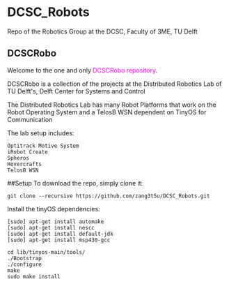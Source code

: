 # DCSC_Robots
Repo of the Robotics Group at the DCSC, Faculty of 3ME, TU Delft

DCSCRobo
---------------

Welcome to the one and only <font color=ff00f0>DCSCRobo repository</font>.

DCSCRobo is a collection of the projects at the Distributed Robotics Lab of TU Delft's, Delft Center for Systems and Control

The Distributed Robotics Lab has many Robot Platforms that work on the Robot Operating System and a TelosB WSN dependent on TinyOS for Communication

The lab setup includes:

    Optitrack Motive System
    iRobot Create
    Spheros
    Hovercrafts
    TelosB WSN
  
##Setup
To download the repo, simply clone it:

    git clone --recursive https://github.com/zang3t5u/DCSC_Robots.git

Install the tinyOS dependencies:

    [sudo] apt-get install automake
    [sudo] apt-get install nescc
    [sudo] apt-get install default-jdk
    [sudo] apt-get install msp430-gcc

    cd lib/tinyos-main/tools/
    ./Bootstrap
    ./configure
    make
    sudo make install
